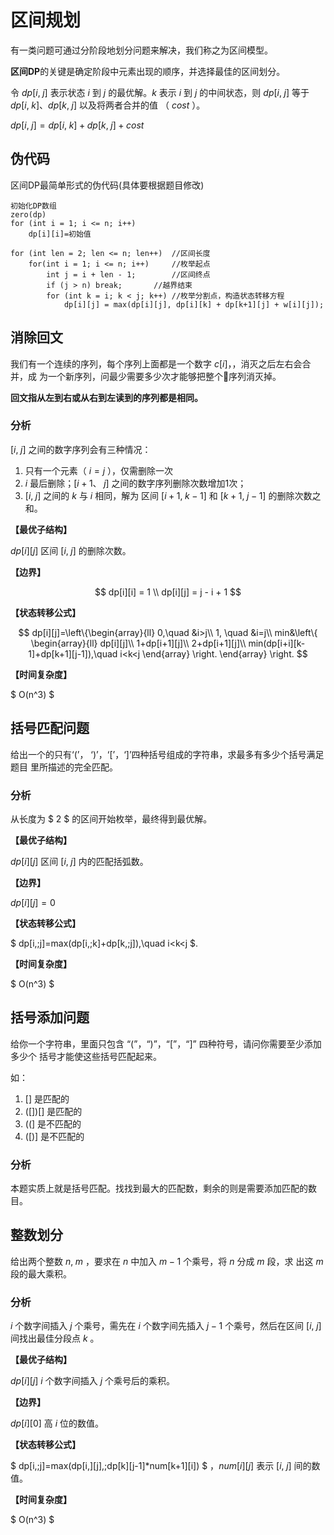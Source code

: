 <script type="text/javascript" async
  src="https://cdn.mathjax.org/mathjax/latest/MathJax.js?config=TeX-MML-AM_CHTML">
</script>

# 区间规划

有一类问题可通过分阶段地划分问题来解决，我们称之为区间模型。

**区间DP**的关键是确定阶段中元素出现的顺序，并选择最佳的区间划分。

令 $dp[i,\;j]$ 表示状态 $i$ 到 $j$ 的最优解。$k$ 表示 $i$ 到 $j$ 的中间状态，则
 $dp[i,\;j]$ 等于 $dp[i,\;k]、dp[k,\;j]$ 以及将两者合并的值 （ $cost$ ）。

  $dp[i,\;j]=dp[i,\;k]+dp[k,\;j]+cost$

## 伪代码

区间DP最简单形式的伪代码(具体要根据题目修改)

	初始化DP数组
	zero(dp)
    for (int i = 1; i <= n; i++)
        dp[i][i]=初始值

    for (int len = 2; len <= n; len++)  //区间长度
        for(int i = 1; i <= n; i++)     //枚举起点
            int j = i + len - 1;        //区间终点
            if (j > n) break;       //越界结束
            for (int k = i; k < j; k++) //枚举分割点，构造状态转移方程
                dp[i][j] = max(dp[i][j], dp[i][k] + dp[k+1][j] + w[i][j]);

## 消除回文

我们有一个连续的序列，每个序列上面都是一个数字 $c[i]$，，消灭之后左右会合并，成
为一个新序列，问最少需要多少次才能够把整个序列消灭掉。

**回文指从左到右或从右到左读到的序列都是相同。**

### 分析

$[i,\;j]$ 之间的数字序列会有三种情况：
1. 只有一个元素（ $i=j$ ），仅需删除一次
2. $i$ 最后删除；$[i+1、\;j]$ 之间的数字序列删除次数增加1次；
3. $[i,\;j]$ 之间的 $k$ 与 $i$ 相同，解为 区间 $[i+1,\;k-1]$ 和  $[k+1,\;j-1]$
的删除次数之和。

**【最优子结构】**

$dp[i][j]$ 区间 $[i,\;j]$ 的删除次数。

**【边界】**

$$
dp[i][i] = 1 \\
dp[i][j] = j - i + 1
$$

**【状态转移公式】**

$$
dp[i][j]=\left\{\begin{array}{ll}
    0,\quad &i>j\\
    1, \quad &i=j\\
    min&\left\{
    \begin{array}{ll}
       dp[i][j]\\
       1+dp[i+1][j]\\
	   2+dp[i+1][j]\\
	   min(dp[i+i][k-1]+dp[k+1][j-1]),\quad i<k<j
	\end{array}
	\right.
\end{array}
\right.
$$

**【时间复杂度】**

$ O(n^3) $

## 括号匹配问题

给出一个的只有‘(’， ‘)’，‘[’，‘]’四种括号组成的字符串，求最多有多少个括号满足题目
里所描述的完全匹配。

### 分析

从长度为 $ 2 $ 的区间开始枚举，最终得到最优解。

**【最优子结构】**

$dp[i][j]$ 区间 $[i,\;j]$ 内的匹配括弧数。

**【边界】**

$dp[i][j] = 0$

**【状态转移公式】**

$ dp[i,\;j]=max(dp[i,\;k]+dp[k,\;j]),\quad i<k<j $.

**【时间复杂度】**

$ O(n^3) $

## 括号添加问题

给你一个字符串，里面只包含 “(”，“)”，“[”，“]” 四种符号，请问你需要至少添加多少个
括号才能使这些括号匹配起来。

如：
1. [] 是匹配的
2. ([])[] 是匹配的
3. ((] 是不匹配的
4. ([)] 是不匹配的

### 分析

本题实质上就是括号匹配。找找到最大的匹配数，剩余的则是需要添加匹配的数目。

##  整数划分

给出两个整数 $n,\; m$ ，要求在 $n$ 中加入 $m - 1$ 个乘号，将 $n$ 分成 $m$ 段，求
出这 $m$ 段的最大乘积。

### 分析

$i$ 个数字间插入 $j$ 个乘号，需先在 $i$ 个数字间先插入 $j-1$ 个乘号，然后在区间
$[i,\;j]$ 间找出最佳分段点 $k$ 。

**【最优子结构】**

$dp[i][j]$ $i$ 个数字间插入 $j$ 个乘号后的乘积。

**【边界】**

$dp[i][0]$ 高 $i$ 位的数值。

**【状态转移公式】**

$ dp[i,\;j]=max(dp[i,][j],\;dp[k][j-1]*num[k+1][i]) $ ，$num[i][j]$ 表示
$[i,\;j]$ 间的数值。

**【时间复杂度】**

$ O(n^3) $

